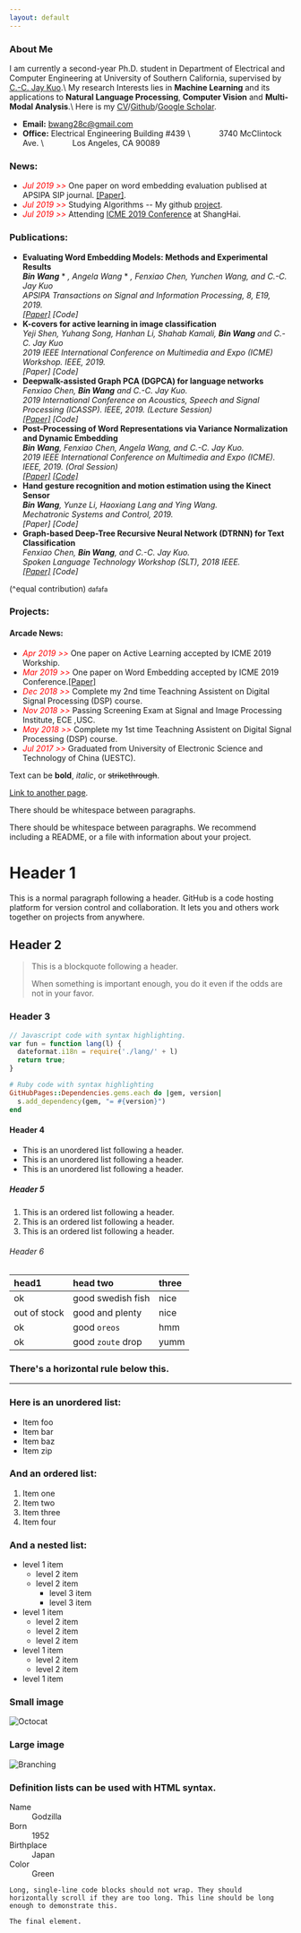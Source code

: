 ```yaml
---
layout: default
---
```


### About Me

I am currently a second-year Ph.D. student in Department of Electrical and Computer Engineering at University of Southern California, supervised by [C.-C. Jay Kuo](https://viterbi.usc.edu/directory/faculty/Kuo/Chung-Chieh).\\
My research Interests lies in **Machine Learning** and its applications to **Natural Language Processing**, **Computer Vision** and **Multi-Modal Analysis**.\\
Here is my [CV](./docs/CV.pdf)/[Github](https://github.com/BinWang28)/[Google Scholar](https://scholar.google.com/citations?user=jUrRMv4AAAAJ&hl=en).
* **Email:** bwang28c@gmail.com
* **Office:** Electrical Engineering Building #439 \\
&nbsp; &nbsp; &nbsp; &nbsp; &nbsp; &nbsp; 3740 McClintock Ave. \\
&nbsp; &nbsp; &nbsp; &nbsp; &nbsp; &nbsp; Los Angeles, CA 90089

### News:
* <span style="color:red"> *Jul 2019 >>* </span> One paper on word embedding evaluation publised at APSIPA SIP journal. [[Paper]](https://www.cambridge.org/core/journals/apsipa-transactions-on-signal-and-information-processing/article/evaluating-word-embedding-models-methods-and-experimental-results/EDF43F837150B94E71DBB36B28B85E79).
* <span style="color:red"> *Jul 2019 >>* </span> Studying Algorithms -- My github [project](https://github.com/BinWang28/Algorithms).
* <span style="color:red"> *Jul 2019 >>* </span> Attending [ICME 2019 Conference](https://www.icme2019.org/) at ShangHai.

### Publications:

* **Evaluating Word Embedding Models: Methods and Experimental Results** <br/>
  ***Bin Wang*** * *, Angela Wang* * *, Fenxiao Chen, Yunchen Wang, and C.-C. Jay Kuo <br/>
  APSIPA Transactions on Signal and Information Processing, 8, E19, 2019. <br/>
  [[Paper]](https://www.cambridge.org/core/journals/apsipa-transactions-on-signal-and-information-processing/article/evaluating-word-embedding-models-methods-and-experimental-results/EDF43F837150B94E71DBB36B28B85E79) [Code]*
* **K-covers for active learning in image classification** <br/>
  *Yeji Shen, Yuhang Song, Hanhan Li, Shahab Kamali, **Bin Wang** and C.-C. Jay Kuo <br/>
  2019 IEEE International Conference on Multimedia and Expo (ICME) Workshop. IEEE, 2019.<br/>
  [Paper] [Code]*
* **Deepwalk-assisted Graph PCA (DGPCA) for language networks** <br/>
  *Fenxiao Chen, **Bin Wang** and C.-C. Jay Kuo. <br/>
  2019 International Conference on Acoustics, Speech and Signal Processing (ICASSP). IEEE, 2019. (Lecture Session) <br/>
  [[Paper]](https://ieeexplore.ieee.org/abstract/document/8682615) [Code]*
* **Post-Processing of Word Representations via Variance Normalization and Dynamic Embedding** <br/>
  ***Bin Wang**, Fenxiao Chen, Angela Wang, and C.-C. Jay Kuo. <br/>
  2019 IEEE International Conference on Multimedia and Expo (ICME). IEEE, 2019. (Oral Session) <br/>
  [[Paper]](https://arxiv.org/pdf/1808.06305.pdf) [[Code]](https://github.com/BinWang28/PVN-Post-Processing-of-word-representation-via-variance-normalization)*
* **Hand gesture recognition and motion estimation using the Kinect Sensor** <br/>
  ***Bin Wang**, Yunze Li, Haoxiang Lang and Ying Wang. <br/>
  Mechatronic Systems and Control, 2019.<br/>
  [Paper] [Code]*
* **Graph-based Deep-Tree Recursive Neural Network (DTRNN) for Text Classification** <br/>
  *Fenxiao Chen, **Bin Wang**, and C.-C. Jay Kuo. <br/>
  Spoken Language Technology Workshop (SLT), 2018 IEEE. <br/>
  [[Paper]](https://ieeexplore.ieee.org/stamp/stamp.jsp?arnumber=8639625) [Code]*

(^equal contribution)
<small> dafafa </small>

### Projects:



#### Arcade News:

* <span style="color:red"> *Apr 2019 >>* </span> One paper on Active Learning accepted by ICME 2019 Workship.
* <span style="color:red"> *Mar 2019 >>* </span> One paper on Word Embedding accepted by ICME 2019 Conference.[[Paper]](https://arxiv.org/abs/1808.06305)
* <span style="color:red"> *Dec 2018 >>* </span> Complete my 2nd time Teachning Assistent on Digital Signal Processing (DSP) course.
* <span style="color:red"> *Nov 2018 >>* </span> Passing Screening Exam at Signal and Image Processing Institute, ECE ,USC.
* <span style="color:red"> *May 2018 >>* </span> Complete my 1st time Teachning Assistent on Digital Signal Processing (DSP) course.
* <span style="color:red"> *Jul 2017 >>* </span> Graduated from University of Electronic Science and Technology of China (UESTC).










Text can be **bold**, _italic_, or ~~strikethrough~~.

[Link to another page](./another-page.html).

There should be whitespace between paragraphs.

There should be whitespace between paragraphs. We recommend including a README, or a file with information about your project.

# Header 1

This is a normal paragraph following a header. GitHub is a code hosting platform for version control and collaboration. It lets you and others work together on projects from anywhere.

## Header 2

> This is a blockquote following a header.
>
> When something is important enough, you do it even if the odds are not in your favor.

### Header 3

```js
// Javascript code with syntax highlighting.
var fun = function lang(l) {
  dateformat.i18n = require('./lang/' + l)
  return true;
}
```

```ruby
# Ruby code with syntax highlighting
GitHubPages::Dependencies.gems.each do |gem, version|
  s.add_dependency(gem, "= #{version}")
end
```

#### Header 4

*   This is an unordered list following a header.
*   This is an unordered list following a header.
*   This is an unordered list following a header.

##### Header 5

1.  This is an ordered list following a header.
2.  This is an ordered list following a header.
3.  This is an ordered list following a header.

###### Header 6

| head1        | head two          | three |
|:-------------|:------------------|:------|
| ok           | good swedish fish | nice  |
| out of stock | good and plenty   | nice  |
| ok           | good `oreos`      | hmm   |
| ok           | good `zoute` drop | yumm  |

### There's a horizontal rule below this.

* * *

### Here is an unordered list:

*   Item foo
*   Item bar
*   Item baz
*   Item zip

### And an ordered list:

1.  Item one
1.  Item two
1.  Item three
1.  Item four

### And a nested list:

- level 1 item
  - level 2 item
  - level 2 item
    - level 3 item
    - level 3 item
- level 1 item
  - level 2 item
  - level 2 item
  - level 2 item
- level 1 item
  - level 2 item
  - level 2 item
- level 1 item

### Small image

![Octocat](https://github.githubassets.com/images/icons/emoji/octocat.png)

### Large image

![Branching](https://guides.github.com/activities/hello-world/branching.png)


### Definition lists can be used with HTML syntax.

<dl>
<dt>Name</dt>
<dd>Godzilla</dd>
<dt>Born</dt>
<dd>1952</dd>
<dt>Birthplace</dt>
<dd>Japan</dd>
<dt>Color</dt>
<dd>Green</dd>
</dl>

```
Long, single-line code blocks should not wrap. They should horizontally scroll if they are too long. This line should be long enough to demonstrate this.
```

```
The final element.
```
